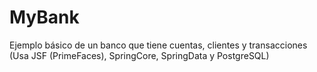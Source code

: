 MyBank
======

Ejemplo básico de un banco que tiene cuentas, clientes y transacciones (Usa JSF (PrimeFaces), SpringCore, SpringData y PostgreSQL)
